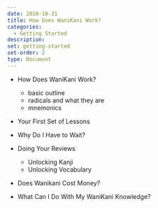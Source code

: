 ```yaml
---
date: 2018-10-31
title: How Does WaniKani Work?
categories:
  - Getting Started
description:
set: getting-started
set-order: 2
type: Document
---
```


* How Does WaniKani Work?
  - basic outline
  - radicals and what they are
  - mnemonics
* Your First Set of Lessons
* Why Do I Have to Wait?
* Doing Your Reviews
  - Unlocking Kanji
  - Unlocking Vocabulary
* Does Wanikani Cost Money?

* What Can I Do With My WaniKani Knowledge?
